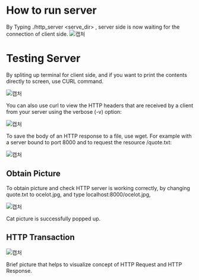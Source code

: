# How to run server

By Typing  ./http_server <serve_dir> <port>, server side is now waiting for the connection of client side.
![캡처](https://user-images.githubusercontent.com/78118588/210287319-a892effb-ac8f-436d-ba72-e48063e7ec1a.JPG)

# Testing Server

By spliting up terminal for client side, and if you want to print the contents directly to screen, use CURL command.

![캡처](https://user-images.githubusercontent.com/78118588/210287446-b401ed7c-9c11-4d36-bf3d-1ad03eeb3e68.JPG)

You can also use curl to view the HTTP headers that are received by a client from your server using the verbose (-v) option:

![캡처](https://user-images.githubusercontent.com/78118588/210287501-a014faba-345a-4cbd-b8a8-07e91be2c8a9.JPG)

To save the body of an HTTP response to a file, use wget. For example with a server bound to port 8000 and to request the resource /quote.txt:

![캡처](https://user-images.githubusercontent.com/78118588/210287618-07c0e657-b633-4937-a264-72ac60170f3e.JPG)

## Obtain Picture
To obtain picture and check HTTP server is working correctly, by changing quote.txt to ocelot.jpg, and type localhost:8000/ocelot.jpg,

![캡처](https://user-images.githubusercontent.com/78118588/210287748-716b8fa1-7451-4f1f-8aa2-62e4fdebc234.JPG)

Cat picture is successfully popped up.

## HTTP Transaction

![캡처](https://user-images.githubusercontent.com/78118588/210288026-f008380c-c033-4e80-ba67-13972175018b.JPG)

Brief picture that helps to visualize concept of HTTP Request and HTTP Response.


